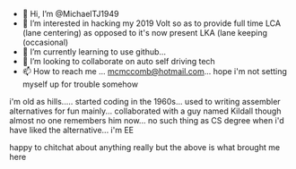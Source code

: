 - 👋 Hi, I’m @MichaelTJ1949
- 👀 I’m interested in hacking my 2019 Volt so as to provide full time LCA (lane centering) as opposed to it's now present LKA (lane keeping (occasional)
- 🌱 I’m currently learning to use github...
- 💞️ I’m looking to collaborate on auto self driving tech
- 📫 How to reach me ... mcmccomb@hotmail.com...  hope i'm not setting myself up for trouble somehow

i'm old as hills.....  started coding in the 1960s...  used to writing assembler alternatives for fun mainly... collaborated with a guy named Kildall though almost no one remembers him now...
no such thing as CS degree when i'd have liked the alternative...  i'm EE

happy to chitchat about anything really but the above is what brought me here
<!---
MichaelTJ1949/MichaelTJ1949 is a ✨ special ✨ repository because its `README.md` (this file) appears on your GitHub profile.
You can click the Preview link to take a look at your changes.
--->
